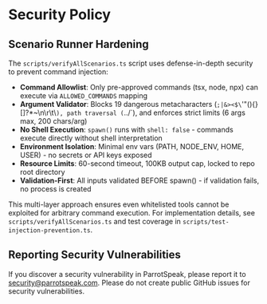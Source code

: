 # Security Policy

## Scenario Runner Hardening

The `scripts/verifyAllScenarios.ts` script uses defense-in-depth security to prevent command injection:

- **Command Allowlist**: Only pre-approved commands (tsx, node, npx) can execute via `ALLOWED_COMMANDS` mapping
- **Argument Validator**: Blocks 19 dangerous metacharacters (`;|&><$\`'"(){}[]?*~\n\r\t\\`), path traversal (`../`), and enforces strict limits (6 args max, 200 chars/arg)
- **No Shell Execution**: `spawn()` runs with `shell: false` - commands execute directly without shell interpretation
- **Environment Isolation**: Minimal env vars (PATH, NODE_ENV, HOME, USER) - no secrets or API keys exposed
- **Resource Limits**: 60-second timeout, 100KB output cap, locked to repo root directory
- **Validation-First**: All inputs validated BEFORE spawn() - if validation fails, no process is created

This multi-layer approach ensures even whitelisted tools cannot be exploited for arbitrary command execution.
For implementation details, see `scripts/verifyAllScenarios.ts` and test coverage in `scripts/test-injection-prevention.ts`.

## Reporting Security Vulnerabilities

If you discover a security vulnerability in ParrotSpeak, please report it to security@parrotspeak.com.
Please do not create public GitHub issues for security vulnerabilities.